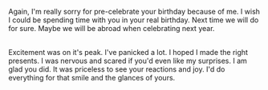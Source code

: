 Again, I'm really sorry for pre-celebrate your birthday because of me. I wish I could be spending time with you in your real birthday. Next time we will do for sure. Maybe we will be abroad when celebrating next year.

\
Excitement was on it's peak. I've panicked a lot. I hoped I made the right presents. I was nervous and scared if you'd even like my surprises. I am glad you did. It was priceless to see your reactions and joy. I'd do everything for that smile and the glances of yours.